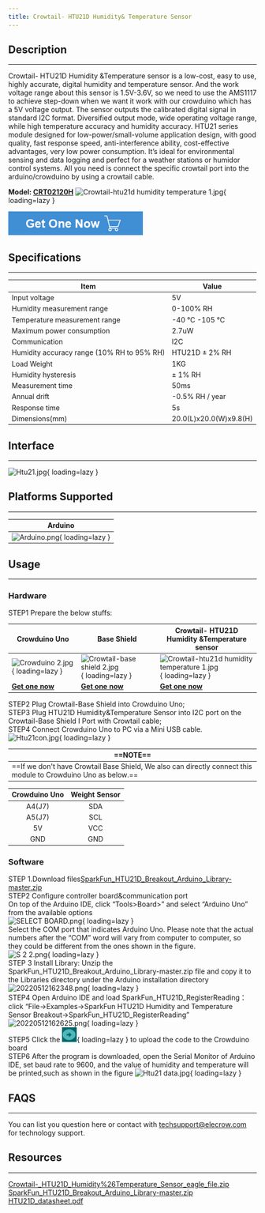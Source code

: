 ```yaml
---
title: Crowtail- HTU21D Humidity& Temperature Sensor
---
```


## Description
-----------

Crowtail- HTU21D Humidity &amp;Temperature sensor is a low-cost, easy to use, highly accurate, digital humidity and temperature sensor. And the work voltage range about this sensor is 1.5V-3.6V, so we need to use the AMS1117 to achieve step-down when we want it work with our crowduino which has a 5V voltage output. The sensor outputs the calibrated digital signal in standard I2C format. Diversified output mode, wide operating voltage range, while high temperature accuracy and humidity accuracy. HTU21 series module designed for low-power/small-volume application design, with good quality, fast response speed, anti-interference ability, cost-effective advantages, very low power consumption. It’s ideal for environmental sensing and data logging and perfect for a weather stations or humidor control systems. All you need is connect the specific crowtail port into the arduino/crowduino by using a crowtail cable.

**Model: [CRT02120H](https://www.elecrow.com/crowtail-htu21d-humidity-temperature-sensor.html)**
![Crowtail-htu21d humidity temperature 1.jpg](https://wiki.elecrow.com/images/thumb/f/fe/Crowtail-htu21d_humidity_temperature_1.jpg/600px-Crowtail-htu21d_humidity_temperature_1.jpg){ loading=lazy }

[![Alt text](./assets/images/Get_one_now.png)](https://www.elecrow.com/crowtail-htu21d-humidity-temperature-sensor.html?wiki "Title text")

## Specifications
--------------

| **Item** | **Value** |
|---|---|
| Input voltage | 5V |
| Humidity measurement range | 0-100% RH |
| Temperature measurement range | -40 ℃ -105 ℃ |
| Maximum power consumption | 2.7uW |
| Communication | I2C |
| Humidity accuracy range (10% RH to 95% RH) | HTU21D ± 2% RH |
| Load Weight | 1KG |
| Humidity hysteresis | ± 1% RH |
| Measurement time | 50ms |
| Annual drift | -0.5% RH / year |
| Response time | 5s |
| Dimensions(mm) | 20.0(L)x20.0(W)x9.8(H) |

## Interface
---------

![Htu21.jpg](https://wiki.elecrow.com/images/thumb/c/cf/Htu21.jpg/700px-Htu21.jpg){ loading=lazy }

## Platforms Supported
-------------------

| **Arduino** |
|:-:|
| ![Arduino.png](https://wiki.elecrow.com/images/6/63/Arduino.png){ loading=lazy } |

## Usage
-----

### **Hardware**

STEP1 Prepare the below stuffs: 

| **Crowduino Uno**                                            | **Base Shield**                                              | **Crowtail- HTU21D Humidity &amp;Temperature sensor**                                      |
| ------------------------------------------------------------ | ------------------------------------------------------------ | ------------------------------------------------------------ |
| ![Crowduino 2.jpg](https://wiki.elecrow.com/images/thumb/d/d4/Crowduino_2.jpg/300px-Crowduino_2.jpg){ loading=lazy } | ![Crowtail-base shield 2.jpg](https://wiki.elecrow.com/images/thumb/c/cb/Crowtail-base_shield_2.jpg/200px-Crowtail-base_shield_2.jpg){ loading=lazy } | ![Crowtail-htu21d humidity temperature 1.jpg](https://wiki.elecrow.com/images/thumb/f/fe/Crowtail-htu21d_humidity_temperature_1.jpg/300px-Crowtail-htu21d_humidity_temperature_1.jpg){ loading=lazy } |
| [**Get one now**](https://www.elecrow.com/crowduino-unosd-v15-p-840.html) | [**Get one now**](https://www.elecrow.com/crowtail-base-shield-p-1264.html) | [**Get one now**](https://www.elecrow.com/crowtail-htu21d-humidity-temperature-sensor.html) | 

STEP2 Plug Crowtail-Base Shield into Crowduino Uno;  
STEP3 Plug HTU21D Humidity&amp;Temperature Sensor into I2C port on the Crowtail-Base Shield I Port with Crowtail cable;  
STEP4 Connect Crowduino Uno to PC via a Mini USB cable.  
![Htu21con.jpg](https://wiki.elecrow.com/images/thumb/0/0b/Htu21con.jpg/700px-Htu21con.jpg){ loading=lazy }  

| ==**NOTE**== |
|---|
| ==If we don't have Crowtail Base Shield, We also can directly connect this module to Crowduino Uno as below.== |

| **Crowduino Uno** | **Weight Sensor** |
|:-:|:-:|
| A4(J7) | SDA |
| A5(J7) | SCL |
| 5V | VCC |
| GND | GND |

### **Software**

STEP 1.Download files[SparkFun\_HTU21D\_Breakout\_Arduino\_Library-master.zip](./files/SparkFun-HTU21D-Breakout-Arduino-Library-master-zip.md)  
STEP2 Configure controller board&amp;communication port  
On top of the Arduino IDE, click “Tools&gt;Board&gt;” and select “Arduino Uno” from the available options  
![SELECT BOARD.png](https://wiki.elecrow.com/images/thumb/c/c5/SELECT_BOARD.png/700px-SELECT_BOARD.png){ loading=lazy }  
Select the COM port that indicates Arduino Uno. Please note that the actual numbers after the “COM” word will vary from computer to computer, so they could be different from the ones shown in the figure.  
![S 2 2.png](https://wiki.elecrow.com/images/thumb/d/d5/S_2_2.png/700px-S_2_2.png){ loading=lazy }  
STEP 3 Install Library: Unzip the SparkFun\_HTU21D\_Breakout\_Arduino\_Library-master.zip file and copy it to the Libraries directory under the Arduino installation directory  
![20220512162348.png](https://wiki.elecrow.com/images/2/2c/20220512162348.png){ loading=lazy }  
STEP4 Open Arduino IDE and load SparkFun\_HTU21D\_RegisterReading：click “File→Examples→SparkFun HTU21D Humidity and Temperature Sensor Breakout→SparkFun\_HTU21D\_RegisterReading”  
![20220512162625.png](https://wiki.elecrow.com/images/thumb/f/f8/20220512162625.png/700px-20220512162625.png){ loading=lazy }  
STEP5 Click the ![Upload.png](./assets/images/30px-Upload.png){ loading=lazy } to upload the code to the Crowduino board  
STEP6 After the program is downloaded, open the Serial Monitor of Arduino IDE, set baud rate to 9600, and the value of humidity and temperature will be printed,such as shown in the figure
![Htu21 data.jpg](https://wiki.elecrow.com/images/thumb/9/9e/Htu21_data.jpg/600px-Htu21_data.jpg){ loading=lazy }

## FAQS
----

You can list you question here or contact with techsupport@elecrow.com for technology support.

## Resources
---------

[Crowtail-\_HTU21D\_Humidity%26Temperature\_Sensor\_eagle\_file.zip](./files/Crowtail-HTU21D-Humidity%26Temperature-Sensor-eagle-file-zip.md)  
[SparkFun\_HTU21D\_Breakout\_Arduino\_Library-master.zip](./files/SparkFun-HTU21D-Breakout-Arduino-Library-master-zip.md)  
[HTU21D\_datasheet.pdf](./files/HTU21D-datasheet-pdf.md)  